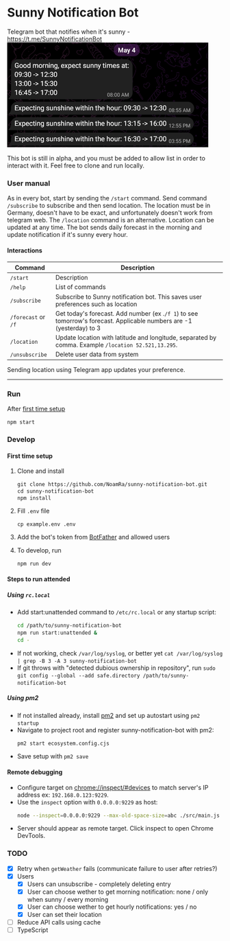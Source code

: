 # Sunny Notification Bot

Telegram bot that notifies when it's sunny - https://t.me/SunnyNotificationBot
![Sunny notification bot demo](docs/notification_example.png)

This bot is still in alpha, and you must be added to allow list in order to interact with it. Feel free to clone and run locally.

### User manual

As in every bot, start by sending the `/start` command.
Send command `/subscribe` to subscribe and then send location. The location must be in Germany, doesn't have to be exact, and unfortunately doesn't work from telegram web. The `/location` command is an alternative. Location can be updated at any time.
The bot sends daily forecast in the morning and update notification if it's sunny every hour.

#### Interactions

| Command             | Description                                                                                                          |
| ------------------- | -------------------------------------------------------------------------------------------------------------------- |
| `/start`            | Description                                                                                                          |
| `/help`             | List of commands                                                                                                     |
| `/subscribe`        | Subscribe to Sunny notification bot. This saves user preferences such as location                                    |
| `/forecast` or `/f` | Get today's forecast. Add number (ex .`/f 1`) to see tomorrow's forecast. Applicable numbers are -1 (yesterday) to 3 |
| `/location`         | Update location with latitude and longitude, separated by comma. Example `/location 52.521,13.295`.                  |
| `/unsubscribe`      | Delete user data from system                                                                                         |

Sending location using Telegram app updates your preference.

---

### Run

After [first time setup](#first-time-setup)

```console
npm start
```

### Develop

#### First time setup

1. Clone and install

   ```console
   git clone https://github.com/NoamRa/sunny-notification-bot.git
   cd sunny-notification-bot
   npm install
   ```

2. Fill `.env` file

   ```console
   cp example.env .env
   ```

3. Add the bot's token from [BotFather](https://t.me/botfather) and allowed users

4. To develop, run
   ```console
   npm run dev
   ```

#### Steps to run attended

##### Using `rc.local`

- Add start:unattended command to `/etc/rc.local` or any startup script:
  ```sh
  cd /path/to/sunny-notification-bot
  npm run start:unattended &
  cd -
  ```
- If not working, check `/var/log/syslog`, or better yet
  `cat /var/log/syslog | grep -B 3 -A 3 sunny-notification-bot`
- If git throws with "detected dubious ownership in repository", run
  `sudo git config --global --add safe.directory /path/to/sunny-notification-bot`

##### Using pm2

- If not installed already, install [pm2](https://pm2.keymetrics.io) and set up autostart using `pm2 startup`
- Navigate to project root and register sunny-notification-bot with pm2:
  ```sh
  pm2 start ecosystem.config.cjs
  ```
- Save setup with `pm2 save`

#### Remote debugging

- Configure target on [chrome://inspect/#devices](chrome://inspect/#devices) to
  match server's IP address ex: `192.168.0.123:9229`.
- Use the `inspect` option with `0.0.0.0:9229` as host:
  ```sh
  node --inspect=0.0.0.0:9229 --max-old-space-size=abc ./src/main.js
  ```
- Server should appear as remote target. Click inspect to open Chrome DevTools.

### TODO

- [x] Retry when `getWeather` fails (communicate failure to user after retries?)
- [x] Users
  - [x] Users can unsubscribe - completely deleting entry
  - [x] User can choose wether to get morning notification: none / only when sunny / every morning
  - [x] User can choose wether to get hourly notifications: yes / no
  - [x] User can set their location
- [ ] Reduce API calls using cache
- [ ] TypeScript
